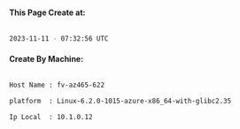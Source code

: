 
   
#### This Page Create at:

```bash

2023-11-11 - 07:32:56 UTC

```

#### Create By Machine:

```bash

Host Name : fv-az465-622

platform  : Linux-6.2.0-1015-azure-x86_64-with-glibc2.35

Ip Local  : 10.1.0.12

```

